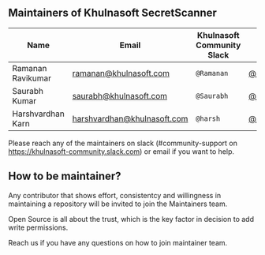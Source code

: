 ## Maintainers of Khulnasoft SecretScanner

| Name              | Email                     | Khulnasoft Community Slack | GitHub                                               | Company   |
|-------------------|---------------------------|---------------------------|------------------------------------------------------|-----------|
| Ramanan Ravikumar | ramanan@khulnasoft.com      | `@Ramanan`                | [@ramanan-ravi](https://github.com/ramanan-ravi)     | Khulnasoft |
| Saurabh Kumar     | saurabh@khulnasoft.com      | `@Saurabh`                | [@saurabh2253](https://github.com/saurabh2253)       | Khulnasoft |
| Harshvardhan Karn | harshvardhan@khulnasoft.com | `@harsh`                  | [@ibreakthecloud](https://github.com/ibreakthecloud) | Khulnasoft |               |                      |                           |                                                   |           |

Please reach any of the maintainers on slack (#community-support on https://khulnasoft-community.slack.com) or email if you want to help.

## How to be maintainer?

Any contributor that shows effort, consistentcy and willingness in maintaining a repository will be invited to join the Maintainers team.

Open Source is all about the trust, which is the key factor in decision to add write permissions.

Reach us if you have any questions on how to join maintainer team.
